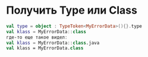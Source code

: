 # Получить Type или Class

```kotlin
val type = object : TypeToken<MyErrorData>(){}.type
val klass = MyErrorData::class
где-то еще такое видел:
val klass = MyErrorData::class.java
val klass = MyErrorData.class
```

